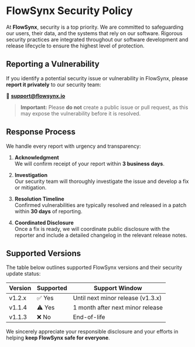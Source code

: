 # FlowSynx Security Policy

At **FlowSynx**, security is a top priority. We are committed to safeguarding our users, 
their data, and the systems that rely on our software. Rigorous security practices are 
integrated throughout our software development and release lifecycle to ensure the highest level of protection.

## Reporting a Vulnerability

If you identify a potential security issue or vulnerability in FlowSynx, please **report it privately** to our security team:

📧 **[support@flowsynx.io](mailto:support@flowsynx.io)**

> **Important:** Please **do not** create a public issue or pull request, as this may expose the vulnerability before it is resolved.

## Response Process

We handle every report with urgency and transparency:

1. **Acknowledgment**  
   We will confirm receipt of your report within **3 business days**.

2. **Investigation**  
   Our security team will thoroughly investigate the issue and develop a fix or mitigation.

3. **Resolution Timeline**  
   Confirmed vulnerabilities are typically resolved and released in a patch within **30 days** of reporting.

4. **Coordinated Disclosure**  
   Once a fix is ready, we will coordinate public disclosure with the reporter and include a detailed changelog in the relevant release notes.

## Supported Versions

The table below outlines supported FlowSynx versions and their security update status:

| Version | Supported | Support Window |
|---------|-----------|----------------|
| v1.2.x  | ✅ Yes   | Until next minor release (v1.3.x) |
| v1.1.4  | ⚠️ Yes   | 1 month after next minor release |
| v1.1.3  | ❌ No    | End-of-life |

We sincerely appreciate your responsible disclosure and your efforts in helping **keep FlowSynx safe for everyone**.
